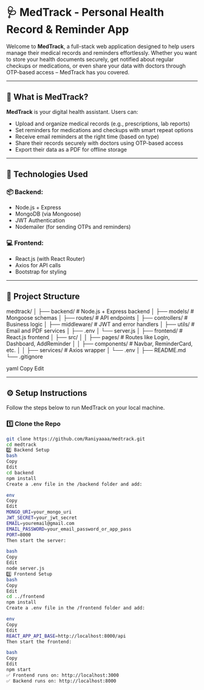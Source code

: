 # 🩺 MedTrack - Personal Health Record & Reminder App

Welcome to **MedTrack**, a full-stack web application designed to help users manage their medical records and reminders effortlessly. Whether you want to store your health documents securely, get notified about regular checkups or medications, or even share your data with doctors through OTP-based access – MedTrack has you covered.

---

## 🌟 What is MedTrack?

**MedTrack** is your digital health assistant. Users can:
- Upload and organize medical records (e.g., prescriptions, lab reports)
- Set reminders for medications and checkups with smart repeat options
- Receive email reminders at the right time (based on type)
- Share their records securely with doctors using OTP-based access
- Export their data as a PDF for offline storage

---

## 🔧 Technologies Used

### 📦 Backend:
- Node.js + Express
- MongoDB (via Mongoose)
- JWT Authentication
- Nodemailer (for sending OTPs and reminders)

### 💻 Frontend:
- React.js (with React Router)
- Axios for API calls
- Bootstrap for styling

---

## 🧱 Project Structure

medtrack/
│
├── backend/ # Node.js + Express backend
│ ├── models/ # Mongoose schemas
│ ├── routes/ # API endpoints
│ ├── controllers/ # Business logic
│ ├── middleware/ # JWT and error handlers
│ ├── utils/ # Email and PDF services
│ ├── .env
│ └── server.js
│
├── frontend/ # React.js frontend
│ ├── src/
│ │ ├── pages/ # Routes like Login, Dashboard, AddReminder
│ │ ├── components/ # Navbar, ReminderCard, etc.
│ │ ├── services/ # Axios wrapper
│ └── .env
│
├── README.md
└── .gitignore

yaml
Copy
Edit

---

## ⚙️ Setup Instructions

Follow the steps below to run MedTrack on your local machine.

### 1️⃣ Clone the Repo

```bash
git clone https://github.com/Raniyaaaa/medtrack.git
cd medtrack
2️⃣ Backend Setup
bash
Copy
Edit
cd backend
npm install
Create a .env file in the /backend folder and add:

env
Copy
Edit
MONGO_URI=your_mongo_uri
JWT_SECRET=your_jwt_secret
EMAIL=youremail@gmail.com
EMAIL_PASSWORD=your_email_password_or_app_pass
PORT=8000
Then start the server:

bash
Copy
Edit
node server.js
3️⃣ Frontend Setup
bash
Copy
Edit
cd ../frontend
npm install
Create a .env file in the /frontend folder and add:

env
Copy
Edit
REACT_APP_API_BASE=http://localhost:8000/api
Then start the frontend:

bash
Copy
Edit
npm start
✅ Frontend runs on: http://localhost:3000
✅ Backend runs on: http://localhost:8000